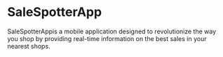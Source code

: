 # SaleSpotterApp
SaleSpotterAppis a mobile application designed to revolutionize the way you shop by providing real-time information on the best sales in your nearest shops. 

